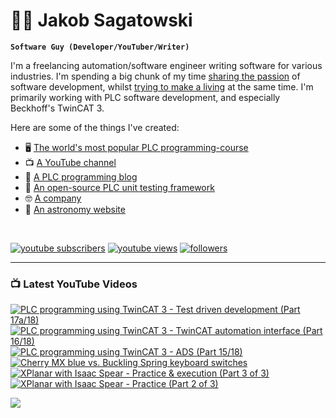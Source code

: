 # 🌌🔭 Jakob Sagatowski

**`Software Guy (Developer/YouTuber/Writer)`**

I'm a freelancing automation/software engineer writing software for various industries. I'm spending a big chunk of my time [sharing the passion](https://youtube.com/JakobSagatowski) of software development, whilst [trying to make a living](https://www.sagatowski.com) at the same time. I'm primarily working with PLC software development, and especially Beckhoff's TwinCAT 3.

Here are some of the things I've created:  
- 🖥 [The world's most popular PLC programming-course](https://www.youtube.com/playlist?list=PLimaF0nZKYHz3I3kFP4myaAYjmYk1SowO)  
- 📺 [A YouTube channel](https://youtube.com/JakobSagatowski)  
- 📰 [A PLC programming blog](https://www.alltwincat.com)  
- 💾 [An open-source PLC unit testing framework](https://www.github.com/tcunit)  
- 🤓 [A company](https://www.sagatowski.com)  
- 🌌 [An astronomy website](https://www.nineplanets.se)  

<br/>

   <p align="left">
      <a href="https://www.youtube.com/c/JakobSagatowski?sub_confirmation=1">
         <img alt="youtube subscribers" title="Subscribe to my YouTube channel" src="https://custom-icon-badges.demolab.com/youtube/channel/subscribers/UCZky2XGaaEyP2p1eckbWZjQ?color=%23E05D44&label=SUBSCRIBE&logo=video&logoColor=white&style=for-the-badge&labelColor=CE4630"/></a> 
      <a href="https://www.youtube.com/JakobSagatowski">
         <img alt="youtube views" title="YouTube views" src="https://custom-icon-badges.demolab.com/youtube/channel/views/UCZky2XGaaEyP2p1eckbWZjQ?color=%23E1AD0E&logo=eye&logoColor=white&style=for-the-badge&labelColor=C79600"/></a> 
      <a href="https://github.com/sagatowski?tab=followers">
         <img alt="followers" title="Follow me on GitHub" src="https://custom-icon-badges.demolab.com/github/followers/Sagatowski?color=236ad3&labelColor=1155ba&style=for-the-badge&logo=person-add&label=Follow&logoColor=white"/></a>
   </p>

---

### 📺 Latest YouTube Videos

<!-- BEGIN YOUTUBE-CARDS -->
[![PLC programming using TwinCAT 3 - Test driven development (Part 17a/18)](https://ytcards.demolab.com/?id=FnXY6MA3axw&title=PLC+programming+using+TwinCAT+3+-+Test+driven+development+%28Part+17a%2F18%29&lang=en&timestamp=1669011351&background_color=%230d1117&title_color=%23ffffff&stats_color=%23dedede&width=250&duration=3981 "PLC programming using TwinCAT 3 - Test driven development (Part 17a/18)")](https://www.youtube.com/watch?v=FnXY6MA3axw)
[![PLC programming using TwinCAT 3 - TwinCAT automation interface (Part 16/18)](https://ytcards.demolab.com/?id=7Z6K7uf6qIY&title=PLC+programming+using+TwinCAT+3+-+TwinCAT+automation+interface+%28Part+16%2F18%29&lang=en&timestamp=1667026610&background_color=%230d1117&title_color=%23ffffff&stats_color=%23dedede&width=250&duration=2838 "PLC programming using TwinCAT 3 - TwinCAT automation interface (Part 16/18)")](https://www.youtube.com/watch?v=7Z6K7uf6qIY)
[![PLC programming using TwinCAT 3 - ADS (Part 15/18)](https://ytcards.demolab.com/?id=JZChSdU2LMc&title=PLC+programming+using+TwinCAT+3+-+ADS+%28Part+15%2F18%29&lang=en&timestamp=1663049429&background_color=%230d1117&title_color=%23ffffff&stats_color=%23dedede&width=250&duration=2955 "PLC programming using TwinCAT 3 - ADS (Part 15/18)")](https://www.youtube.com/watch?v=JZChSdU2LMc)
[![Cherry MX blue vs. Buckling Spring keyboard switches](https://ytcards.demolab.com/?id=o-Z2HCR6710&title=Cherry+MX+blue+vs.+Buckling+Spring+keyboard+switches&lang=en&timestamp=1662311370&background_color=%230d1117&title_color=%23ffffff&stats_color=%23dedede&width=250&duration=226 "Cherry MX blue vs. Buckling Spring keyboard switches")](https://www.youtube.com/watch?v=o-Z2HCR6710)
[![XPlanar with Isaac Spear - Practice & execution (Part 3 of 3)](https://ytcards.demolab.com/?id=r0QMt6JmDKw&title=XPlanar+with+Isaac+Spear+-+Practice+%26+execution+%28Part+3+of+3%29&lang=en&timestamp=1661752115&background_color=%230d1117&title_color=%23ffffff&stats_color=%23dedede&width=250&duration=2165 "XPlanar with Isaac Spear - Practice & execution (Part 3 of 3)")](https://www.youtube.com/watch?v=r0QMt6JmDKw)
[![XPlanar with Isaac Spear - Practice (Part 2 of 3)](https://ytcards.demolab.com/?id=EWbzLnsVX7s&title=XPlanar+with+Isaac+Spear+-+Practice+%28Part+2+of+3%29&lang=en&timestamp=1658723705&background_color=%230d1117&title_color=%23ffffff&stats_color=%23dedede&width=250&duration=1824 "XPlanar with Isaac Spear - Practice (Part 2 of 3)")](https://www.youtube.com/watch?v=EWbzLnsVX7s)
<!-- END YOUTUBE-CARDS -->

[<img src="https://custom-icon-badges.demolab.com/badge/-Subscribe%20For%20More-red?style=for-the-badge&logo=video&logoColor=white"/>](https://www.youtube.com/c/JakobSagatowski?sub_confirmation=1)